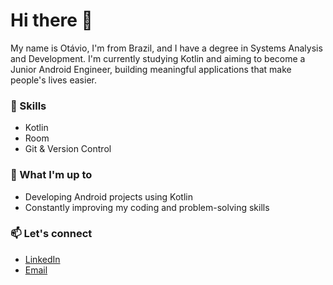 # Hi there 👋  

My name is Otávio, I'm from Brazil, and I have a degree in Systems Analysis and Development. I'm currently studying Kotlin and aiming to become a Junior Android Engineer, building meaningful applications that make people's lives easier.  

### 🚀 Skills  
- Kotlin  
- Room  
- Git & Version Control  

### 🌱 What I'm up to  
- Developing Android projects using Kotlin  
- Constantly improving my coding and problem-solving skills  

### 📫 Let's connect  
- [LinkedIn](https://www.linkedin.com/in/dutraotavio/)  
- [Email](mailto:dutra.otavio@gmail.com)  
